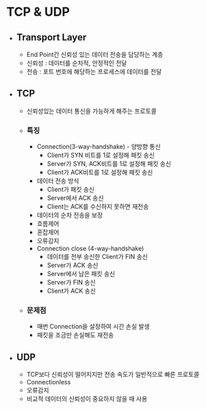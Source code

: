 # TCP & UDP

* ## Transport Layer

  * End Point간 신뢰성 있는 데이터 전송을 담당하는 계층
  * 신뢰성 : 데이터를 순차적, 안정적인 전달
  * 전송 : 포트 번호에 해당하는 프로세스에 데이터를 전달

* ## TCP

  * 신뢰성있는 데이터 통신을 가능하게 해주는 프로토콜

  * ### 특징

    * Connection(3-way-handshake) - 양방향 통신
      * Client가 SYN 비트를 1로 설정해 패킷 송신
      * Server가 SYN, ACK비트를 1로 설정해 패킷 송신
      * Client가 ACK비트를 1로 설정해 패킷 송신
    * 데이터 전송 방식
      * Client가 패킷 송신
      * Server에서 ACK 송신
      * Client는 ACK를 수신하지 못하면 재전송
    * 데이터의 순차 전송을 보장
    * 흐름제어
    * 혼잡제어
    * 오류감지
    * Connection close (4-way-handshake)
      * 데이터를 전부 송신한 Client가 FIN 송신
      * Server가 ACK 송신
      * Server에서 남은 패킷 송신
      * Server가 FIN 송신
      * Client가 ACK 송신

  * ### 문제점

    * 매번 Connection을 설정하여 시간 손실 발생
    * 패킷을 조금만 손실해도 재전송



* ## UDP

  * TCP보다 신뢰성이 떨어지지만 전송 속도가 일반적으로 빠른 프로토콜
  * Connectionless
  * 오류감지
  * 비교적 데이터의 신뢰성이 중요하지 않을 때 사용